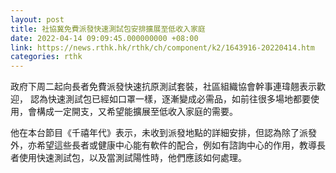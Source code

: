 ```yaml
---
layout: post
title: 社協冀免費派發快速測試包安排擴展至低收入家庭
date: 2022-04-14 09:09:45.000000000 +08:00
link: https://news.rthk.hk/rthk/ch/component/k2/1643916-20220414.htm
categories: rthk
---
```


政府下周二起向長者免費派發快速抗原測試套裝，社區組織協會幹事連瑋翹表示歡迎， 認為快速測試包已經如口罩一樣，逐漸變成必需品，如前往很多場地都要使用，會構成一定開支，又希望能擴展至低收入家庭的需要。

他在本台節目《千禧年代》表示，未收到派發地點的詳細安排，但認為除了派發外，亦希望這些長者或健康中心能有軟件的配合，例如有諮詢中心的作用，教導長者使用快速測試包，以及當測試陽性時，他們應該如何處理。
